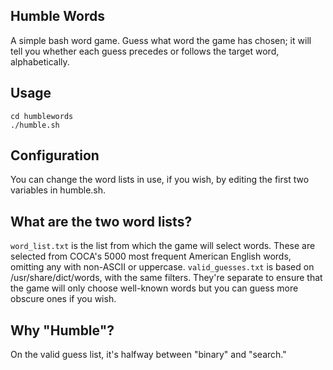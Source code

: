 ## Humble Words
A simple bash word game. Guess what word the game has chosen; it will tell you whether each guess precedes or follows the target word, alphabetically.

## Usage
```
cd humblewords
./humble.sh
```

## Configuration
You can change the word lists in use, if you wish, by editing the first two variables in humble.sh.

## What are the two word lists?
`word_list.txt` is the list from which the game will select words. These are selected from COCA's 5000 most frequent American English words, omitting any with non-ASCII or uppercase. `valid_guesses.txt` is based on /usr/share/dict/words, with the same filters. They're separate to ensure that the game will only choose well-known words but you can guess more obscure ones if you wish.

## Why "Humble"?
On the valid guess list, it's halfway between "binary" and "search."
